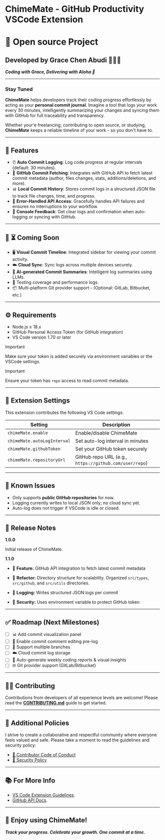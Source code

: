 # ChimeMate - GitHub Productivity VSCode Extension

# 🧠 Open source Project

## Developed by Grace Chen Abudi 👩🏽‍💻

**_Coding with Grace, Delivering with Aloha 🌺_**

---

### Stay Tuned

**ChimeMate** helps developers track their coding progress effortlessly by acting as your **personal commit journal**. Imagine a tool that logs your work every 30 minutes, intelligently summarizing your changes and syncing them with GitHub for full traceability and transparency.

Whether your'e freelancing, contributing to open source, or studying, **ChimeMate** keeps a reliable timeline of your work - so you don't have to.

---

## 🚀 Features

- ⏰ **Auto Commit Logging**: Log code progress at regular intervals (default: 30 minutes).
- 🧾 **GitHub Commit Fetching**: Integrates with GitHub API to fetch latest commit metadata (author, files changes, stats, additions/deletions, and more).
- 📊 **Local Commit History**: Stores commit logs in a structured JSON file to track file changes, time, and progress.
- 🔐 **Error-Handled API Access**: Gracefully handles API failures and ensures no interruptions to your workflow.
- 💬 **Console Feedback**: Get clear logs and confirmation when auto-logging or syncing with GitHub.

---

## 🌱 ⏳ Coming Soon

- 🖥️ **Visual Commit Timeline**: Integrated sidebar for viewing your commit activity.
- ☁️ **Cloud Sync**: Sync logs across multiple devices securely.
- 🧠 **AI-generated Commit Summaries**: Intelligent log summaries using LLMs.
- 🧪 Testing coverage and performance logs.
- 📦 Multi-platform Git provider support - (Optional: GitLab, Bitbucket, etc.)

---

## ⚙️ Requirements

- Node.js ≥ 18.x
- GitHub Personal Access Token (for GitHub integration)
- VS Code version 1.70 or later

> [!IMPORTANT]
> Make sure your token is added securely via environment variables or the VSCode settings.

> [!IMPORTANT]
> Ensure your token has `repo` access to read commit metadata.

---

## 🔧 Extension Settings

This extension contributes the following VS Code settings:

| Setting                     | Description                                            |
| --------------------------- | ------------------------------------------------------ |
| `chimeMate.enable`          | Enable/disable ChimeMate                               |
| `chimeMate.autoLogInterval` | Set auto-log interval in minutes                       |
| `chimeMate.githubToken`     | Set your GitHub token securely                         |
| `chimeMate.repositoryUrl`   | GitHub repo URL (e.g., `https://github.com/user/repo`) |

<!-- - `chimeMate.enable`: Enable/disable ChimeMate.
- `chimeMate.autoLogInterval`: Set interval in minutes for auto-logging commits.
- `chimeMate.githubToken`: Provide your GitHub Personal Access Token.
- `chimeMate.repositoryUrl`: Set the GitHub repo URL (e.g., https://github.com/user/repo.git). -->

---

## 🐞 Known Issues

- Only supports **public GitHub repositories** for now.
- Logging currently writes to local JSON only; no cloud sync yet.
- Auto-log does not trigger if VSCode is idle or closed.

---

## 📝 Release Notes

**1.0.0**

Initial release of ChimeMate.

**1.1.0**

- 🔗 **Feature:** GitHub API integration to fetch latest commit metadata

- 🧹 **Refactor:** Directory structure for scalability. Organized `src/types`, `src/github`, and `src/utils` directories.

- 📁 **Logging:** Writes structured JSON logs per commit

- 🔐 **Security:** Uses environment variable to protect GitHub token

---

## ✅ Roadmap (Next Milestones)

- [ ] 📊 Add commit visualization panel
- [ ] 📝 Enable commit comment editing pre-log
- [ ] 🌿 Support multiple branches
- [ ] ☁️ Cloud commit log storage
- [ ] 📅 Auto-generate weekly coding reports & visual insights
- [ ] 🌐 Git provider support (GitLab/Bitbucket)

---

## 🤝🏽 Contributing

Contributions from developers of all experience levels are welcome!
Please read the [**CONTRIBUTING.md**](CONTRIBUTING.md) guide to get started.

---

## 📜 Additional Policies

I strive to create a collaborative and respectful community where everyone feels valued and safe.
Please take a moment to read the guidelines and security policy:

- [📘 Contributor Code of Conduct](./CODE_OF_CONDUCT.md)
- [🔐 Security Policy](./SECURITY.md)

---

## 📚 For More Info

- [VS Code Extension Guidelines](https://code.visualstudio.com/api/ux-guidelines/overview).
- [GitHub API Docs](https://docs.github.com/en/rest/commits/commits?apiVersion=2022-11-28).

---

## 🎉 Enjoy using ChimeMate!

**_Track your progress. Celebrate your growth. One commit at a time._**

<!-- ---

This is the README for your extension "ChimeMate". After writing up a brief description, we recommend including the following sections.

## Features

Describe specific features of your extension including screenshots of your extension in action. Image paths are relative to this README file.

For example if there is an image subfolder under your extension project workspace:

\!\[feature X\]\(images/feature-x.png\)

> Tip: Many popular extensions utilize animations. This is an excellent way to show off your extension! We recommend short, focused animations that are easy to follow.

## Requirements

If you have any requirements or dependencies, add a section describing those and how to install and configure them.

## Extension Settings

Include if your extension adds any VS Code settings through the `contributes.configuration` extension point.

For example:

This extension contributes the following settings:

- `myExtension.enable`: Enable/disable this extension.
- `myExtension.thing`: Set to `blah` to do something.

## Known Issues

Calling out known issues can help limit users opening duplicate issues against your extension.

## Release Notes

Users appreciate release notes as you update your extension.

### 1.0.0

Initial release of ...

### 1.0.1

Fixed issue #.

### 1.1.0

Added features X, Y, and Z.

---

## Following extension guidelines

Ensure that you've read through the extensions guidelines and follow the best practices for creating your extension.

- [Extension Guidelines](https://code.visualstudio.com/api/references/extension-guidelines)

## Working with Markdown

You can author your README using Visual Studio Code. Here are some useful editor keyboard shortcuts:

- Split the editor (`Cmd+\` on macOS or `Ctrl+\` on Windows and Linux).
- Toggle preview (`Shift+Cmd+V` on macOS or `Shift+Ctrl+V` on Windows and Linux).
- Press `Ctrl+Space` (Windows, Linux, macOS) to see a list of Markdown snippets.

## For more information

- [Visual Studio Code's Markdown Support](http://code.visualstudio.com/docs/languages/markdown)
- [Markdown Syntax Reference](https://help.github.com/articles/markdown-basics/)

**Enjoy!** -->
